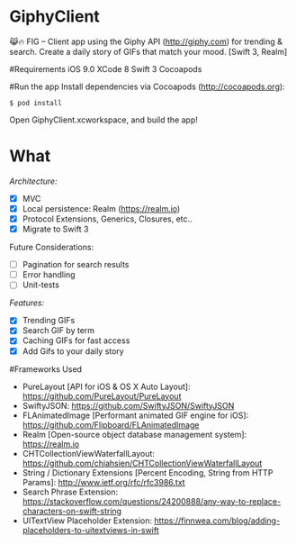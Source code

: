 # GiphyClient
 😹🔥 FIG – Client app using the Giphy API (http://giphy.com) for trending &amp; search. Create a daily story of GIFs that match your mood. [Swift 3, Realm] 

#Requirements
iOS 9.0
XCode 8
Swift 3
Cocoapods

#Run the app
Install dependencies via Cocoapods (http://cocoapods.org):

```shell
$ pod install
```

Open GiphyClient.xcworkspace, and build the app!

# What
*Architecture:*
* [x] MVC
* [x] Local persistence: Realm (https://realm.io)
* [x] Protocol Extensions, Generics, Closures, etc..
* [x] Migrate to Swift 3

Future Considerations:
* [ ] Pagination for search results
* [ ] Error handling
* [ ] Unit-tests

*Features:*
* [x] Trending GIFs
* [x] Search GIF by term
* [x] Caching GIFs for fast access
* [x] Add Gifs to your daily story

#Frameworks Used
* PureLayout [API for iOS & OS X Auto Layout]: https://github.com/PureLayout/PureLayout
* SwiftyJSON: https://github.com/SwiftyJSON/SwiftyJSON
* FLAnimatedImage [Performant animated GIF engine for iOS]: https://github.com/Flipboard/FLAnimatedImage
* Realm [Open-source object database management system]: https://realm.io
* CHTCollectionViewWaterfallLayout: https://github.com/chiahsien/CHTCollectionViewWaterfallLayout
* String / Dictionary Extensions [Percent Encoding, String from HTTP Params]: http://www.ietf.org/rfc/rfc3986.txt
* Search Phrase Extension: https://stackoverflow.com/questions/24200888/any-way-to-replace-characters-on-swift-string
* UITextView Placeholder Extension: https://finnwea.com/blog/adding-placeholders-to-uitextviews-in-swift

